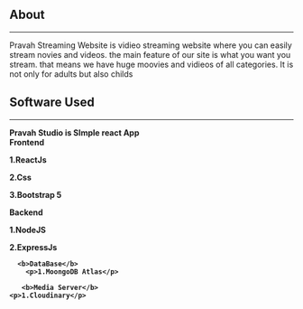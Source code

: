 <b><h2>About</h2></b>
<hr>
Pravah Streaming Website is vidieo streaming website where you can easily stream novies and videos.
the main feature of our site is what you want you stream. that means we have huge moovies and vidieos of all categories. It is not only for adults but also childs

<b><h2>Software Used</h2><b>
  <hr>
  Pravah Studio is SImple react App
<div>
    <b>Frontend</b><p>1.ReactJs</p>
      <p>2.Css</p>
      <p>3.Bootstrap 5</p>
    <b>Backend</b>
      <p>1.NodeJS</p>
      <p>2.ExpressJs</p>
    
      <b>DataBase</b>
        <p>1.MoongoDB Atlas</p>
     
       <b>Media Server</b>
    <p>1.Cloudinary</p>
        
  </div>
